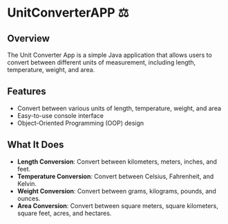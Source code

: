 # UnitConverterAPP  ⚖️

## Overview
The Unit Converter App is a simple Java application that allows users to convert between different units of measurement, including length, temperature, weight, and area.

## Features
- Convert between various units of length, temperature, weight, and area
- Easy-to-use console interface
- Object-Oriented Programming (OOP) design

## What It Does
- **Length Conversion**: Convert between kilometers, meters, inches, and feet.
- **Temperature Conversion**: Convert between Celsius, Fahrenheit, and Kelvin.
- **Weight Conversion**: Convert between grams, kilograms, pounds, and ounces.
- **Area Conversion**: Convert between square meters, square kilometers, square feet, acres, and hectares.
